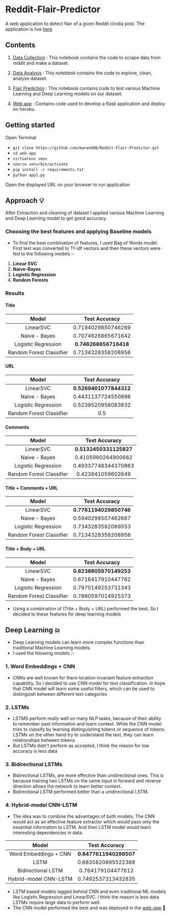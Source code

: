 # Reddit-Flair-Predictor
A web application to detect flair of a given Reddit r/india post. The application is live [here](https://predict-this-flair.herokuapp.com/)

## Contents
1. [Data Collection](https://github.com/mananm98/Reddit-Flair-Predictor/blob/master/Part-1%20Reddit%20Data%20Collection.ipynb) : This notebook contains the code to scrape data from reddit and make a dataset.

2. [Data Analysis](https://github.com/mananm98/Reddit-Flair-Predictor/blob/master/Part%20-%202%20Exploratory%20Data%20Analysis.ipynb) : This notebbok contains the code to explore, clean, analyse dataset.

3. [Flair Prediction](https://github.com/mananm98/Reddit-Flair-Predictor/blob/master/Part-3%20Building%20Flair%20Detector.ipynb) : This notebook contains code to test various Machine Learning and Deep Learning models on our dataset.

4. [Web app](https://github.com/mananm98/Reddit-Flair-Predictor/tree/master/Web-app) : Contains code used to develop a flask application and deploy on heroku.

## Getting started
Open Terminal
- `git clone https://github.com/mananm98/Reddit-Flair-Predictor.git`
- `cd web-app`
- `virtualenv venv`
- `source venv/bin/activate`
- `pip install -r requirements.txt`
- `python app1.py`  

Open the displayed URL on your browser to run application

## Approach :bulb:

After Extraction and cleaning of dataset I applied various Machine Learning and Deep Learning model to get good accuracy.

### Choosing the best features and applying Baseline models
- To find the best combination of features, I used Bag of Words model. First text was converted to Tf-idf vectors and then these vectors were fed to the following models :-
1. **Linear SVC**
2. **Naive-Bayes**
3. **Logistic Regression**
4. **Random Forests**

### Results 

#### Title
| Model      | Test Accuracy |                                                     
| :---:        |    :----:   |
| LinearSVC      | 0.7194029850746269       | 
| Naive - Bayes   | 0.7074626865671642        | 
| Logistic Regression      | **0.746268656716418**      | 
| Random Forest Classifier   | 0.7134328358208956        | 


#### URL
| Model      | Test Accuracy |                                                     
| :---:        |    :----:   |
| LinearSVC      | **0.5269461077844312**       | 
| Naive - Bayes   | 0.4431137724550898       | 
| Logistic Regression      | 0.5239520958083832      | 
| Random Forest Classifier   |  0.5        |

#### Comments
| Model      | Test Accuracy |                                                     
| :---:        |    :----:   |
| LinearSVC      | **0.5132450331125827**       | 
| Naive - Bayes   | 0.4105960264900662       | 
| Logistic Regression      | 0.49337748344370863      | 
| Random Forest Classifier   |  0.423841059602649        |

#### Title + Comments + URL
| Model      | Test Accuracy |                                                     
| :---:        |    :----:   |
| LinearSVC      | **0.7761194029850746**       | 
| Naive - Bayes   | 0.5940298507462687       | 
| Logistic Regression      | 0.7343283582089553      | 
| Random Forest Classifier   |  0.7134328358208956        |


#### Title + Body + URL
| Model      | Test Accuracy |                                                     
| :---:        |    :----:   |
| LinearSVC      | **0.8238805970149253**      | 
| Naive - Bayes   | 0.6716417910447762       | 
| Logistic Regression      | 0.7970149253731343      | 
| Random Forest Classifier   |  0.7880597014925373        |

- Using a combination of (Title + Body + URL) performed the best, So I decided to these features for deep learning models

## Deep Learning :boom:

- Deep Learning models can learn more complex functions than traditional Machine Learning models.   
- I used the folowing models :- 
### 1. Word Embeddings + CNN 
 - CNNs are well known for there location invariant feature extraction capability, So I decided to use CNN model for text classification. In hope that CNN model will learn some useful filters, which can be used to distinguish between different text categories 
 
 ### 2. LSTMs
  - LSTMS perform really well on many NLP tasks, because of their ability to remember past information and learn context. While the CNN model tries to classify by learning distinguishing tokens or sequence of tokens. LSTMs on the other hand try to understand the text, they can learn relationships between tokens.
  - But LSTMs didn't perform as accepted, I think the reason for low accuracy is less data

 
  ### 3. Bidirectional LSTMs
  - Bidirectional LSTMs, are more effective than unidirectional ones. This is because training two LSTMs on the same input in forward and reverse direction allows the network to learn better context.
  - Bidirectional LSTM performed better than a unidirectional LSTM.
  
  ### 4. Hybrid-model CNN-LSTM
 - The idea was to combine the advantages of both models. The CNN would act as an effective feature extractor which would pass only the essential information to LSTM. And then LSTM model would learn interesting dependencies in data.

  
| Model      | Test Accuracy |                                                     
| :---:        |    :----:   |
| Word Embeddings + CNN      | **0.8477611940298507**      | 
| LSTM   | 0.6835820895522388       | 
| Bidirectional LSTM      | 0.764179104477612      | 
| Hybrid-model CNN-LSTM   |  0.7492537313432835        |

- LSTM based models lagged behind CNN and even traditional ML models like Logistic Regression and LinearSVC. I think the reason is less data LSTMs require large data to perform well.
- The CNN model performed the best and was deployed in the [web-app](https://predict-this-flair.herokuapp.com/) :tada:

